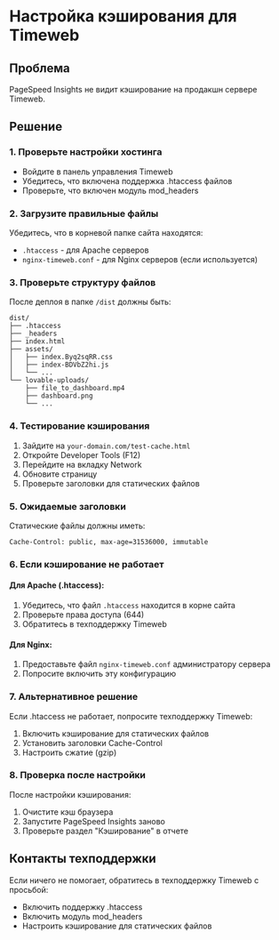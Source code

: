 # Настройка кэширования для Timeweb

## Проблема
PageSpeed Insights не видит кэширование на продакшн сервере Timeweb.

## Решение

### 1. Проверьте настройки хостинга
- Войдите в панель управления Timeweb
- Убедитесь, что включена поддержка .htaccess файлов
- Проверьте, что включен модуль mod_headers

### 2. Загрузите правильные файлы
Убедитесь, что в корневой папке сайта находятся:
- `.htaccess` - для Apache серверов
- `nginx-timeweb.conf` - для Nginx серверов (если используется)

### 3. Проверьте структуру файлов
После деплоя в папке `/dist` должны быть:
```
dist/
├── .htaccess
├── _headers
├── index.html
├── assets/
│   ├── index.Byq2sqRR.css
│   ├── index-BDVbZ2hi.js
│   └── ...
└── lovable-uploads/
    ├── file_to_dashboard.mp4
    ├── dashboard.png
    └── ...
```

### 4. Тестирование кэширования
1. Зайдите на `your-domain.com/test-cache.html`
2. Откройте Developer Tools (F12)
3. Перейдите на вкладку Network
4. Обновите страницу
5. Проверьте заголовки для статических файлов

### 5. Ожидаемые заголовки
Статические файлы должны иметь:
```
Cache-Control: public, max-age=31536000, immutable
```

### 6. Если кэширование не работает

#### Для Apache (.htaccess):
1. Убедитесь, что файл `.htaccess` находится в корне сайта
2. Проверьте права доступа (644)
3. Обратитесь в техподдержку Timeweb

#### Для Nginx:
1. Предоставьте файл `nginx-timeweb.conf` администратору сервера
2. Попросите включить эту конфигурацию

### 7. Альтернативное решение
Если .htaccess не работает, попросите техподдержку Timeweb:
1. Включить кэширование для статических файлов
2. Установить заголовки Cache-Control
3. Настроить сжатие (gzip)

### 8. Проверка после настройки
После настройки кэширования:
1. Очистите кэш браузера
2. Запустите PageSpeed Insights заново
3. Проверьте раздел "Кэширование" в отчете

## Контакты техподдержки
Если ничего не помогает, обратитесь в техподдержку Timeweb с просьбой:
- Включить поддержку .htaccess
- Включить модуль mod_headers
- Настроить кэширование для статических файлов 